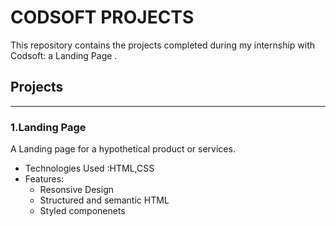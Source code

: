 # CODSOFT PROJECTS
This repository contains the projects completed during my internship with Codsoft: a Landing Page .
## Projects
----------------------------------------------------------------------------------------------
### 1.Landing Page 
 A Landing page for a hypothetical product or services.
 * Technologies Used :HTML,CSS
 * Features:
   - Resonsive Design
   - Structured and semantic HTML
   - Styled componenets
